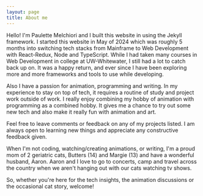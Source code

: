 ```yaml
---
layout: page
title: About me
---
```


Hello! I'm Paulette Melchiori and I built this website in using the Jekyll framework. I started this website in May of 2024 which was roughly 5 months into switching tech stacks from Mainframe to Web Development with React-Redux, Node and TypeScript. While I had taken many courses in Web Development in college at UW-Whitewater, I still had a lot to catch back up on. It was a happy return, and ever since I have been exploring more and more frameworks and tools to use while developing. 

Also I have a passion for animation, programming and writing. In my experience to stay on top of tech, it requires a routine of study and project work outside of work. I really enjoy combining my hobby of animation with programming as a combined hobby. It gives me a chance to try out some new tech and also make it really fun with animation and art. 

Feel free to leave comments or feedback on any of my projects listed. I am always open to learning new things and appreciate any constructive feedback given.

When I'm not coding, watching/creating animations, or writing, I'm a proud mom of 2 geriatric cats, Butters (14) and Margie (13) and have a wonderful husband, Aaron. Aaron and I love to go to concerts, camp and travel across the country when we aren't hanging out with our cats watching tv shows.

So, whether you're here for the tech insights, the animation discussions or the occasional cat story, welcome!